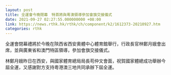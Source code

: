 ```yaml
---
layout: post
title: 全運會今晚閉幕　特首將與粵澳領導參加會旗交接儀式
date: 2021-09-27 02:27:55.000000000 +08:00
link: https://news.rthk.hk/rthk/ch/component/k2/1612373-20210927.htm
categories: rthk
---
```


全運會閉幕禮將於今晚在陝西省西安奧體中心體育館舉行，行政長官林鄭月娥會出席，並與廣東省和澳門特區領導，參加會旗交接儀式。

林鄭月娥昨日在西安，與國家體育總局局長苟仲文會面，祝賀國家體總成功舉辦今屆全運，又感謝對方支持粵港澳三地共同承辦下屆全運。
